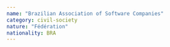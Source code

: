 ```yaml
---
name: "Brazilian Association of Software Companies"
category: civil-society
nature: "Fédération"
nationality: BRA
---
```

    